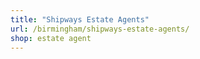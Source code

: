 ```yaml
---
title: "Shipways Estate Agents"
url: /birmingham/shipways-estate-agents/
shop: estate agent
---
```

